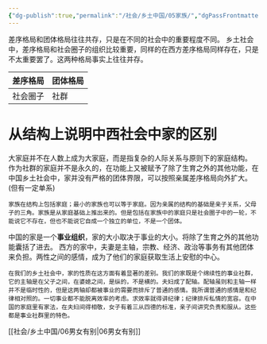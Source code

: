 ```yaml
---
{"dg-publish":true,"permalink":"/社会/乡土中国/05家族/","dgPassFrontmatter":true}
---
```


差序格局和团体格局往往共存，只是在不同的社会中的重要程度不同。
乡土社会中，差序格局和社会圈子的组织比较重要，同样的在西方差序格局同样存在，只是不太重要罢了。这两种格局事实上往往并存。

| 差序格局 | 团体格局 |
| -------- | -------- |
| 社会圈子 | 社群     |
# 从结构上说明中西社会中家的区别
大家庭并不在人数上成为大家庭，而是指复杂的人际关系与原则下的家庭结构。
作为社群的家庭并不是永久的，在功能上又被赋予了除了生育之外的其他功能，在中国乡土社会中，家并没有严格的团体界限，可以按照亲属差序格局向外扩大。(但有一定单系)
```
家族在结构上包括家庭；最小的家族也可以等于家庭。因为亲属的结构的基础是亲子关系，父母子的三角。家族是从家庭基础上推出来的。但是包括在家族中的家庭只是社会圈子中的一轮，不能说它不存在，但也不能说它自成一个独立的单位，不是一个团体。
```
中国的家是一个**事业组织**，家的大小取决于事业的大小。将除了生育之外的其他功能囊括了进去。
西方的家中，夫妻是主轴，宗教、经济、政治等事务有其他团体来负担。两性之间的感情，成为了他们的家庭获取生活上安慰的中心。
```
在我们的乡土社会中，家的性质在这方面有着显著的差别。我们的家既是个绵续性的事业社群，它的主轴是在父子之间，在婆媳之间，是纵的，不是横的。夫妇成了配轴。配轴虽则和主轴一样并不是临时性的，但是这两轴却都被事业的需要而排斥了普通的感情。我所谓普通的感情是和纪律相对照的。一切事业都不能脱离效率的考虑。求效率就得讲纪律；纪律排斥私情的宽容。在中国的家庭里有家法，在夫妇间得相敬，女子有着三从四德的标准，亲子间讲究负责和服从。这些都是事业社群里的特色。
```
[[社会/乡土中国/06男女有别\|06男女有别]]